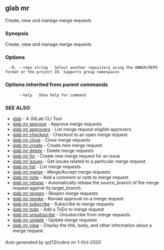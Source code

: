 ## glab mr

Create, view and manage merge requests

### Synopsis

Create, view and manage merge requests

### Options

```
  -R, --repo string   Select another repository using the OWNER/REPO format or the project ID. Supports group namespaces
```

### Options inherited from parent commands

```
      --help   Show help for command
```

### SEE ALSO

* [glab](glab.md)	 - A GitLab CLI Tool
* [glab mr approve](glab_mr_approve.md)	 - Approve merge requests
* [glab mr approvers](glab_mr_approvers.md)	 - List merge request eligible approvers
* [glab mr checkout](glab_mr_checkout.md)	 - Checkout to an open merge request
* [glab mr close](glab_mr_close.md)	 - Close merge requests
* [glab mr create](glab_mr_create.md)	 - Create new merge request
* [glab mr delete](glab_mr_delete.md)	 - Delete merge requests
* [glab mr for](glab_mr_for.md)	 - Create new merge request for an issue
* [glab mr issues](glab_mr_issues.md)	 - Get issues related to a particular merge request.
* [glab mr list](glab_mr_list.md)	 - List merge requests
* [glab mr merge](glab_mr_merge.md)	 - Merge/Accept merge requests
* [glab mr note](glab_mr_note.md)	 - Add a comment or note to merge request
* [glab mr rebase](glab_mr_rebase.md)	 - Automatically rebase the source_branch of the merge request against its target_branch.
* [glab mr reopen](glab_mr_reopen.md)	 - Reopen merge requests
* [glab mr revoke](glab_mr_revoke.md)	 - Revoke approval on a merge request <id>
* [glab mr subscribe](glab_mr_subscribe.md)	 - Subscribe to merge requests
* [glab mr todo](glab_mr_todo.md)	 - Add a ToDo to merge request
* [glab mr unsubscribe](glab_mr_unsubscribe.md)	 - Unsubscribe from merge requests
* [glab mr update](glab_mr_update.md)	 - Update merge requests
* [glab mr view](glab_mr_view.md)	 - Display the title, body, and other information about a merge request.

###### Auto generated by spf13/cobra on 1-Oct-2020
